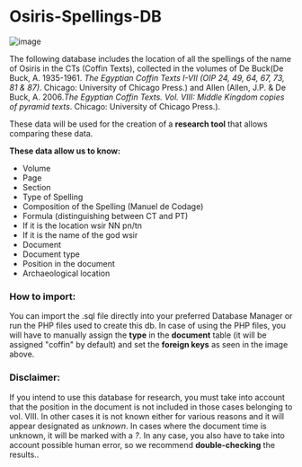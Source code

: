 # Osiris-Spellings-DB

![image](https://user-images.githubusercontent.com/104082439/210774912-9d7eee96-f8f9-4170-8058-1a836a7e15f4.png)

The following database includes the location of all the spellings of the name of Osiris in the CTs (Coffin Texts), collected in the volumes of De Buck(De Buck, A. 1935-1961. _The Egyptian Coffin Texts I-VII (OIP 24, 49, 64, 67, 73, 81 & 87)_. Chicago: University of Chicago Press.) and Allen (Allen, J.P. & De Buck, A. 2006._The Egyptian Coffin Texts. Vol. VIII: Middle Kingdom copies of pyramid texts_. Chicago: University of Chicago Press.). 

These data will be used for the creation of a __research tool__ that allows comparing these data.

__These data allow us to know:__
- Volume
- Page
- Section
- Type of Spelling
- Composition of the Spelling (Manuel de Codage)
- Formula (distinguishing between CT and PT)
- If it is the location wsir NN pn/tn
- If it is the name of the god wsir
- Document
- Document type
- Position in the document
- Archaeological location

### How to import:
You can import the .sql file directly into your preferred Database Manager or run the PHP files used to create this db.
In case of using the PHP files, you will have to manually assign the __type__ in the __document__ table (it will be assigned "coffin" by default) and set the __foreign keys__ as seen in the image above.


### Disclaimer:
If you intend to use this database for research, you must take into account that the position in the document is not included in those cases belonging to vol. VIII. In other cases it is not known either for various reasons and it will appear designated as _unknown_.
In cases where the document time is unknown, it will be marked with a _?_.
In any case, you also have to take into account possible human error, so we recommend __double-checking__ the results..
